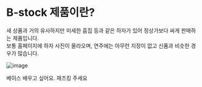 # B-stock 제품이란?

새 상품과 거의 유사하지만 미세한 흠집 등과 같은 하자가 있어 정상가보다 싸게 판매하는 제품입니다.<br/>
보통 홈페이지에 하자 사진이 올라오며, 연주에는 아무런 지장이 없고 신품과 비슷한 경우가 많습니다.

![image](https://github.com/user-attachments/assets/b19863ca-bd56-4272-945f-85f10ca87b2f)

베이스 배우고 싶어요. 재즈킹 주세요
